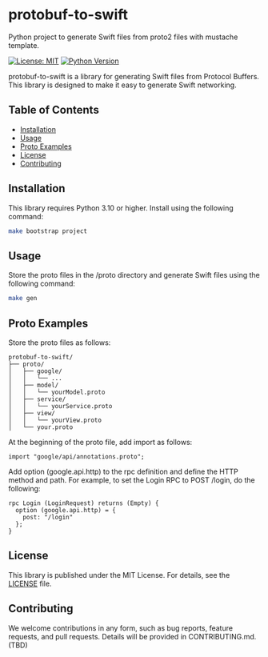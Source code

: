 # protobuf-to-swift
Python project to generate Swift files from proto2 files with mustache template.

[![License: MIT](https://img.shields.io/badge/License-MIT-green.svg)](https://opensource.org/licenses/MIT)
[![Python Version](https://img.shields.io/badge/python-3.10+-blue.svg)](https://www.python.org/downloads/)

protobuf-to-swift is a library for generating Swift files from Protocol Buffers. This library is designed to make it easy to generate Swift networking.

## Table of Contents

- [Installation](#installation)
- [Usage](#usage)
- [Proto Examples](#proto-examples)
- [License](#license)
- [Contributing](#contributing)

## Installation

This library requires Python 3.10 or higher. Install using the following command:

```bash
make bootstrap project
```

## Usage

Store the proto files in the /proto directory and generate Swift files using the following command:

```bash
make gen
```

## Proto Examples

Store the proto files as follows:

```
protobuf-to-swift/
├── proto/
│   ├── google/
│   │   └── ...
│   ├── model/
│   │   └── yourModel.proto
│   ├── service/
│   │   └── yourService.proto
│   ├── view/
│   │   └── yourView.proto
│   └── your.proto
```

At the beginning of the proto file, add import as follows:

```
import "google/api/annotations.proto";
```

Add option (google.api.http) to the rpc definition and define the HTTP method and path.
For example, to set the Login RPC to POST /login, do the following:

```
rpc Login (LoginRequest) returns (Empty) {
  option (google.api.http) = {
    post: "/login"
  };
}
```

## License

This library is published under the MIT License. For details, see the [LICENSE](LICENSE) file.

## Contributing

We welcome contributions in any form, such as bug reports, feature requests, and pull requests. Details will be provided in CONTRIBUTING.md. (TBD)
